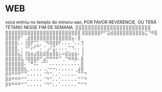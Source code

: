 # WEB
voce entrou no templo do minoru-san,
POR FAVOR REVERENCIE, OU TERÁ TÉTANO NESSE FIM DE SEMANA.
⣿⣿⣿⣿⣿⣿⣿⣿⣿⣿⣿⣿⣿⣿⣿⣿⣿⣿⣿⣿⣿⣿⣿⣿
⣿⣿⣿⣿⣿⣿⣿⣿⣿⣿⣿⣿⣿⣿⣿⣿⣿⣿⣿⣿⣿⣿⣿⣿
⣿⣿⣿⣿⣿⣿⠟⠋⣽⣾⣿⣿⣿⣿⣿⣿⣿⣿⣿⣷⣍⠙⠿⣿
⣿⣿⣿⣿⡟⠁⢀⣾⣿⣿⣿⣿⣿⣿⣿⣿⣿⣿⣿⣿⣿⣦⠄⣿ 
⣿⣿⣿⣿⠄⠄⢸⣿⡟⢉⣁⡀⠈⠻⢿⣿⡿⠏⠄⠄⠄⠈⠄⠄⢹ 
⣿⣿⣿⣿⡀⠄⠘⠋⠖⠋⠉⠄⠈⢠⠎⣭⠄⠄⠄⠄⠉⠙⠄⠄⢰ 
⣿⣿⣿⣿⣦⡅⢸⣷⣶⣴⣿⣷⣾⣿⣶⣿⣷⡢⠴⣾⣵⣶⣶⠄⢸ 
⣿⣿⣿⣿⣿⣧⠸⣿⣿⣿⡿⠋⣴⡛⠛⠛⠛⠉⢀⠙⠿⠿⡿⠄⣿ 
⣿⣿⣿⣿⣿⣿⠄⠈⠛⠭⠄⠈⠉⠁⠄⠄⠄⠄⠄⠄⠄⠄⠄⠄⣿ 
⣿⣿⣿⣿⣿⣿⣧⡀⠄⠄⠄⠄⠠⡐⠒⠒⠄⠄⠄⠄⠄⠄⢀⣼⣿ 
⡿⠿⠛⠛⠛⠉⠉⠄⠄⠄⠄⠄⠈⠙⠉⠄⠄⠁⠄⠄⠄⠄⠄⠉⠉⠙ 
⡿⠿⠛⠛⠛⠉⠉⠄⠄⠄⠄⠄⠈⠙⠉⠄⠄⠁⠄⠄⠄⠄⠄⠉⠉⠙ 
⡿⠿⠛⠛⠛⠉⠉⠄⠄⠄⠄⠄⠈⠙⠉⠄⠄⠁⠄⠄⠄⠄⠄⠉⠉⠙
